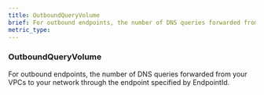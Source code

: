 ```yaml
---
title: OutboundQueryVolume
brief: For outbound endpoints, the number of DNS queries forwarded from your VPCs to your network through the endpoint specified by EndpointId.
metric_type:
---
```

### OutboundQueryVolume

For outbound endpoints, the number of DNS queries forwarded from your VPCs to your network through the endpoint specified by EndpointId.
